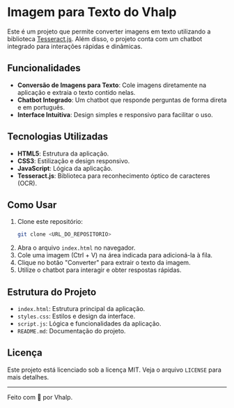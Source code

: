 # Imagem para Texto do Vhalp

Este é um projeto que permite converter imagens em texto utilizando a biblioteca [Tesseract.js](https://github.com/naptha/tesseract.js). Além disso, o projeto conta com um chatbot integrado para interações rápidas e dinâmicas.

## Funcionalidades

- **Conversão de Imagens para Texto**: Cole imagens diretamente na aplicação e extraia o texto contido nelas.
- **Chatbot Integrado**: Um chatbot que responde perguntas de forma direta e em português.
- **Interface Intuitiva**: Design simples e responsivo para facilitar o uso.

## Tecnologias Utilizadas

- **HTML5**: Estrutura da aplicação.
- **CSS3**: Estilização e design responsivo.
- **JavaScript**: Lógica da aplicação.
- **Tesseract.js**: Biblioteca para reconhecimento óptico de caracteres (OCR).

## Como Usar

1. Clone este repositório:
   ```bash
   git clone <URL_DO_REPOSITORIO>
   ```
2. Abra o arquivo `index.html` no navegador.
3. Cole uma imagem (Ctrl + V) na área indicada para adicioná-la à fila.
4. Clique no botão "Converter" para extrair o texto da imagem.
5. Utilize o chatbot para interagir e obter respostas rápidas.

## Estrutura do Projeto

- `index.html`: Estrutura principal da aplicação.
- `styles.css`: Estilos e design da interface.
- `script.js`: Lógica e funcionalidades da aplicação.
- `README.md`: Documentação do projeto.

## Licença

Este projeto está licenciado sob a licença MIT. Veja o arquivo `LICENSE` para mais detalhes.

---

Feito com 💙 por Vhalp.